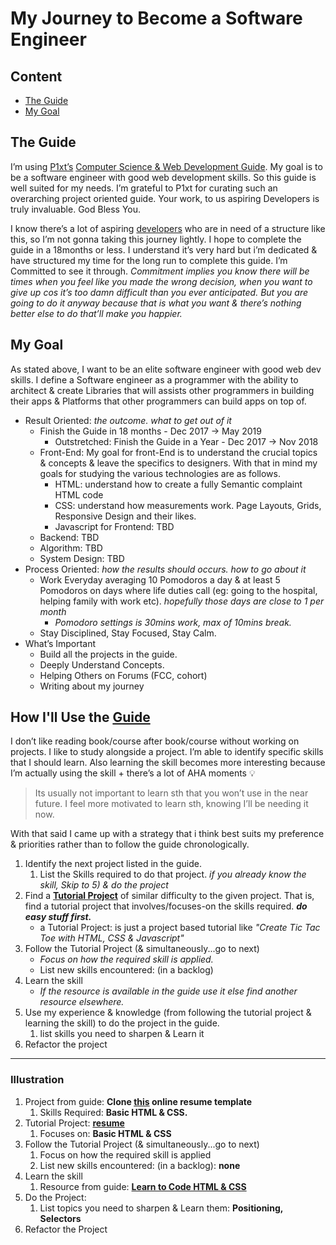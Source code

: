 # My Journey to Become a Software Engineer

## Content
* [The Guide](#the-guide)
* [My Goal](#my-goal)

## The Guide
I’m using [P1xt’s](https://github.com/P1xt) [Computer Science & Web Development Guide](https://github.com/P1xt/p1xt-guides#computer-science-and-web-development---comprehensive). My goal is to be a software engineer with good web development skills. So this guide is well suited for my needs. I’m grateful to P1xt for curating such an overarching project oriented guide. Your work, to us aspiring Developers is truly invaluable. God Bless You.

I know there’s a lot of aspiring [developers](https://forum.freecodecamp.org/t/computer-deprecated-guide-web-development-with-computer-science-foundations-comprehensive-path/64516) who are in need of a structure like this, so I’m not gonna taking this journey lightly. I hope to complete the guide in a 18months or less. I understand it’s very hard but i’m dedicated & have structured my time for the long run to complete this guide. I’m Committed to see it through.
*Commitment implies you know there will be times when you feel like you made the wrong decision, when you want to give up cos it’s too damn difficult than you ever anticipated. But you are going to do it anyway because that is what you want & there’s nothing better else to do that’ll make you happier.*

## My Goal
As stated above, I want to be an elite software engineer with good web dev skills. I define a Software engineer as a programmer with the ability to architect & create Libraries that will assists other programmers in building their apps & Platforms that other programmers can build apps on top of.
* Result Oriented: *the outcome. what to get out of it*
    * Finish the Guide in 18 months - Dec 2017 -> May 2019
        * Outstretched: Finish the Guide in a Year - Dec 2017 -> Nov 2018
    * Front-End: My goal for front-End is to understand the crucial topics & concepts & leave the specifics to designers. With that in mind my goals for studying the various technologies are as follows.
        * HTML: understand how to create a fully Semantic complaint HTML code
        * CSS: understand how measurements work. Page Layouts, Grids, Responsive Design and their likes.
        * Javascript for Frontend: TBD
    * Backend: TBD
    * Algorithm: TBD
    * System Design: TBD
* Process Oriented: *how the results should occurs. how to go about it*
    * Work Everyday averaging 10 Pomodoros a day & at least 5 Pomodoros on days where life duties call (eg: going to the hospital, helping family with work etc). *hopefully those days are close to 1 per month*
        * *Pomodoro settings is 30mins work, max of 10mins break.*
    * Stay Disciplined, Stay Focused, Stay Calm.
* What’s Important
    * Build all the projects in the guide.
    * Deeply Understand Concepts.
    * Helping Others on Forums (FCC, cohort)
    * Writing about my journey
    
## How I'll Use the [Guide](https://github.com/P1xt/p1xt-guides/blob/master/cs-wd.md)
I don’t like reading book/course after book/course without working on projects. I like to study alongside a project. I’m able to identify specific skills that I should learn. Also learning the skill becomes more interesting because I’m actually using the skill + there’s a lot of AHA moments :bulb:
> Its usually not important to learn sth that you won’t use in the near future. I feel more motivated to learn sth, knowing I’ll be needing it now.

With that said I came up with a strategy that i think best suits my preference & priorities rather than to follow the guide chronologically.

1. Identify the next project listed in the guide.
   1. List the Skills required to do that project. *if you already know the skill, Skip to 5) & do the project*
2. Find a **[Tutorial Project](https://github.com/intOppong/software_engineer_journey/tree/master/tutorial_projects)** of similar difficulty to the given project. That is, find a tutorial project that involves/focuses-on the skills required. ***do easy stuff first.***
   * a Tutorial Project: is just a project based tutorial like *"Create Tic Tac Toe with HTML, CSS & Javascript"*
3. Follow the Tutorial Project (& simultaneously...go to next)
   * *Focus on how the required skill is applied.*
   * List new skills encountered: (in a backlog)
4. Learn the skill
   * *If the resource is available in the guide use it else find another resource elsewhere.*
5. Use my experience & knowledge (from following the tutorial project & learning the skill) to do the project in the guide.
   1. list skills you need to sharpen & Learn it
6. Refactor the project

***
   ### Illustration

1. Project from guide: **Clone [this](https://creativemarket.com/ikonome/686585-Material-Resume-Blue/screenshots/#screenshot2) online resume template**
   1. Skills Required: **Basic HTML & CSS.**
2. Tutorial Project: **[resume](https://www.youtube.com/watch?v=jJuHQNULXGs&list=PLsIkqR8inizt8SpD6utVTPhy8gFQzQNug)**
   1. Focuses on: **Basic HTML & CSS**
3. Follow the Tutorial Project (& simultaneously...go to next)
   1. Focus on how the required skill is applied
   2. List new skills encountered: (in a backlog): **none**
4. Learn the skill
   1. Resource from guide: **[Learn to Code HTML & CSS](http://learn.shayhowe.com/html-css/)**
5. Do the Project:
   1. List topics you need to sharpen & Learn them: **Positioning, Selectors**
6. Refactor the Project
   

   
